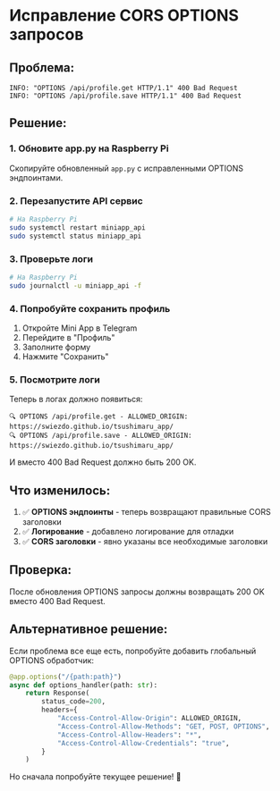 # Исправление CORS OPTIONS запросов

## Проблема:
```
INFO: "OPTIONS /api/profile.get HTTP/1.1" 400 Bad Request
INFO: "OPTIONS /api/profile.save HTTP/1.1" 400 Bad Request
```

## Решение:

### 1. Обновите app.py на Raspberry Pi

Скопируйте обновленный `app.py` с исправленными OPTIONS эндпоинтами.

### 2. Перезапустите API сервис

```bash
# На Raspberry Pi
sudo systemctl restart miniapp_api
sudo systemctl status miniapp_api
```

### 3. Проверьте логи

```bash
# На Raspberry Pi
sudo journalctl -u miniapp_api -f
```

### 4. Попробуйте сохранить профиль

1. Откройте Mini App в Telegram
2. Перейдите в "Профиль"
3. Заполните форму
4. Нажмите "Сохранить"

### 5. Посмотрите логи

Теперь в логах должно появиться:
```
🔍 OPTIONS /api/profile.get - ALLOWED_ORIGIN: https://swiezdo.github.io/tsushimaru_app/
🔍 OPTIONS /api/profile.save - ALLOWED_ORIGIN: https://swiezdo.github.io/tsushimaru_app/
```

И вместо 400 Bad Request должно быть 200 OK.

## Что изменилось:

1. ✅ **OPTIONS эндпоинты** - теперь возвращают правильные CORS заголовки
2. ✅ **Логирование** - добавлено логирование для отладки
3. ✅ **CORS заголовки** - явно указаны все необходимые заголовки

## Проверка:

После обновления OPTIONS запросы должны возвращать 200 OK вместо 400 Bad Request.

## Альтернативное решение:

Если проблема все еще есть, попробуйте добавить глобальный OPTIONS обработчик:

```python
@app.options("/{path:path}")
async def options_handler(path: str):
    return Response(
        status_code=200,
        headers={
            "Access-Control-Allow-Origin": ALLOWED_ORIGIN,
            "Access-Control-Allow-Methods": "GET, POST, OPTIONS",
            "Access-Control-Allow-Headers": "*",
            "Access-Control-Allow-Credentials": "true",
        }
    )
```

Но сначала попробуйте текущее решение! 🚀
